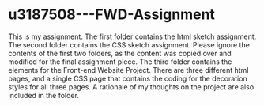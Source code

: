 # u3187508---FWD-Assignment
This is my assignment. The first folder contains the html sketch assignment.
The second folder contains the CSS sketch assignment.
Please ignore the contents of the first two folders, as the content was copied over and modified for the final assignment piece.
The third folder contains the elements for the Front-end Website Project. There are three different html pages, and a single CSS page that contains the coding for the decoration styles for all three pages. A rationale of my thoughts on the project are also included in the folder.
